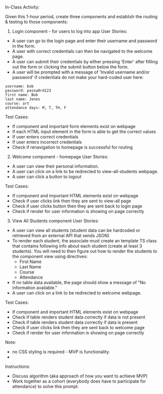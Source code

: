 In-Class Activity: 

Given this 1-hour period, create three components and establish the routing & testing to those components:
1) Login component - for users to log into app
User Stories:
- A user can go to the login page and enter their username and password in the form.
- A user with correct credentials can then be navigated to the welcome page.
- A user can submit their credentials by either pressing 'Enter' after fillling out the form or clicking the submit button below the form.
- A user will be prompted with a message of 'Invalid username and/or password' if credentials do not make your hard-coded user here:
```
username: bob
password: passw0rd123
first name: Bob
last name: Jones
course: art
attendance days: M, T, TH, F
```

Test Cases:
- If component and important form elements exist on webpage
- If each HTML input element in the form is able to get the correct values
- If user enters correct credentials
- If user enters incorrect credentials
- Check if renavigation to homepage is successful for routing

2) Welcome component - homepage 
User Stories:
- A user can view their personal information.
- A user can click on a link to be redirected to view-all-students webpage.
- A user can click a button to logout

Test Cases:
- If component and important HTML elements exist on webpage
- Check if user clicks link then they are sent to view-all page
- Check if user clicks button then they are sent back to login page
- Check if render for user information is showing on page correctly

3) View All Students component
User Stories:
- A user can view all students (student data can be hardcoded or retrieved from an external API that sends JSON)
- To render each student, the associate must create an template TS class that contains following info about each student (create at least 3 students). You will need to then figure out how to render the students to the component view using directives:
    - First Name
    - Last Name
    - Course
    - Attendance
- If no table data available, the page should show a message of "No information available."
- A user can click on a link to be redirected to welcome webpage.

Test Cases:
- If component and important HTML elements exist on webpage
- Check if table renders student data correctly if data is not present
- Check if table renders student data correctly if data is present
- Check if user clicks link then they are sent back to welcome page
- Check if render for user information is showing on page correctly

Note: 
- no CSS styling is required - MVP is functionality.
- 

Instructions:
- Discuss algorithm (aka approach of how you want to achieve MVP)
- Work together as a cohort (everybody does have to participate for attendance) to solve this prompt.